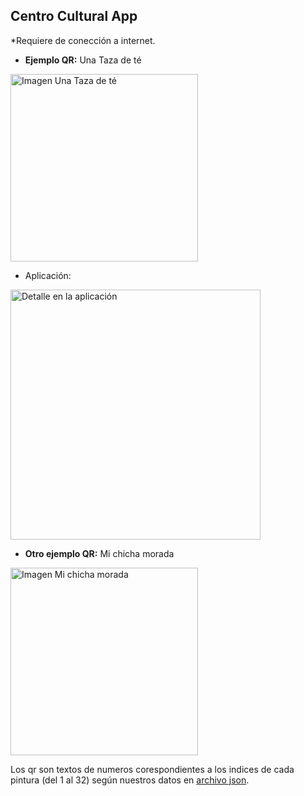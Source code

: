 ## **Centro Cultural App**

*Requiere de conección a internet.

 - **Ejemplo QR:** Una Taza de té
   
  <img src="https://www.codigos-qr.com/qr/php/qr_img.php?d=1&s=4&e=" alt="Imagen Una Taza de té" width="300"/>

 - Aplicación:
   
  <img src="https://github.com/MendozaEmerson/StoryTellingIDNP/blob/main/Una%20taza%20de%20t%C3%A9.jpeg?raw=true" alt="Detalle en la aplicación" width="400"/>

 - **Otro ejemplo QR:** Mi chicha morada
   
  <img src="https://www.codigos-qr.com/qr/php/qr_img.php?d=25&s=4&e=" alt="Imagen Mi chicha morada" width="300"/>

Los qr son textos de numeros corespondientes a los indices de cada pintura (del 1 al 32) según nuestros datos en [archivo json](https://raw.githubusercontent.com/Frank-C0/museo-virtual-app/main/static/pinturas.json).

